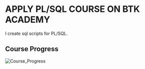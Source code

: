# APPLY PL/SQL COURSE ON BTK ACADEMY

I create sql scripts for PL/SQL. 

## Course Progress

![Course_Progress](https://geps.dev/progress/38?dangerColor=800000&warningColor=ff9900&successColor=006600)
